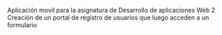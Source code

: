 Aplicación movil para la asignatura de Desarrollo de aplicaciones Web 2
Creación de un portal de registro de usuarios que luego acceden a un formulario

